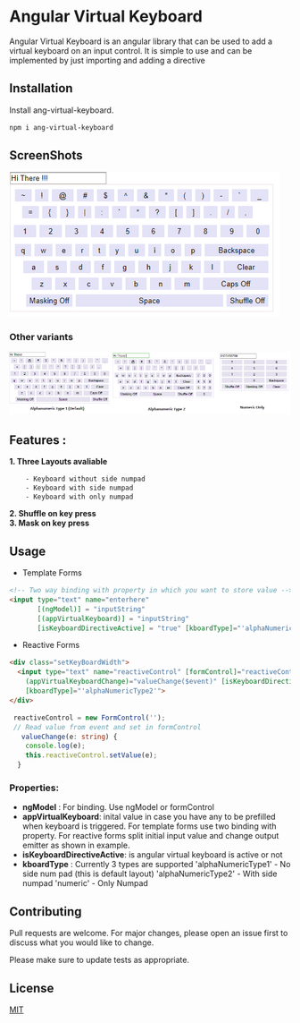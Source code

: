 # Angular Virtual Keyboard

Angular Virtual Keyboard is an angular library that can be used to add a virtual keyboard on an input control. It is simple to use and can be implemented by just importing and adding a directive

## Installation

Install ang-virtual-keyboard.

```bash
npm i ang-virtual-keyboard
```

## ScreenShots
![Keyboard Type 1](https://github.com/CodeIsAnArt/ang-virtual-keyboard/blob/master/projects/ang-virtual-keyboard-sample/src/assets/AlphaNumericType1.PNG?raw=true)

### Other variants
![Keyboard Type 1](https://github.com/CodeIsAnArt/ang-virtual-keyboard/blob/master/projects/ang-virtual-keyboard-sample/src/assets/Screenshots.png?raw=true)

## Features : 
**1.  Three Layouts avaliable**

        - Keyboard without side numpad  
        - Keyboard with side numpad  
        - Keyboard with only numpad  
**2.  Shuffle on key press**  
**3.  Mask on key press**

## Usage
- Template Forms
```html
<!-- Two way binding with property in which you want to store value -->
<input type="text" name="enterhere"
       [(ngModel)] = "inputString"
       [(appVirtualKeyboard)] = "inputString"
       [isKeyboardDirectiveActive] = "true" [kboardType]="'alphaNumericType2'">
```
- Reactive Forms
```html
<div class="setKeyBoardWidth">
  <input type="text" name="reactiveControl" [formControl]="reactiveControl" [appVirtualKeyboard]="''"
    (appVirtualKeyboardChange)="valueChange($event)" [isKeyboardDirectiveActive]="true"
    [kboardType]="'alphaNumericType2'">
</div>
```
```ts
 reactiveControl = new FormControl('');
 // Read value from event and set in formControl
   valueChange(e: string) {
    console.log(e);
    this.reactiveControl.setValue(e);
  }
```
### Properties:
- **ngModel** : For binding. Use ngModel or formControl  
- **appVirtualKeyboard**: inital value in case you have any to be prefilled when keyboard is triggered. For template forms use two binding with property. For reactive forms split initial input value and change output emitter as shown in example.  
- **isKeyboardDirectiveActive**: is angular virtual keyboard is active or not  
- **kboardType** : Currently 3 types are supported 
    'alphaNumericType1' - No side num pad (this is default layout) 
    'alphaNumericType2' - With side numpad
    'numeric' - Only Numpad  

## Contributing
Pull requests are welcome. For major changes, please open an issue first to discuss what you would like to change.

Please make sure to update tests as appropriate.

## License
[MIT](https://choosealicense.com/licenses/mit/)